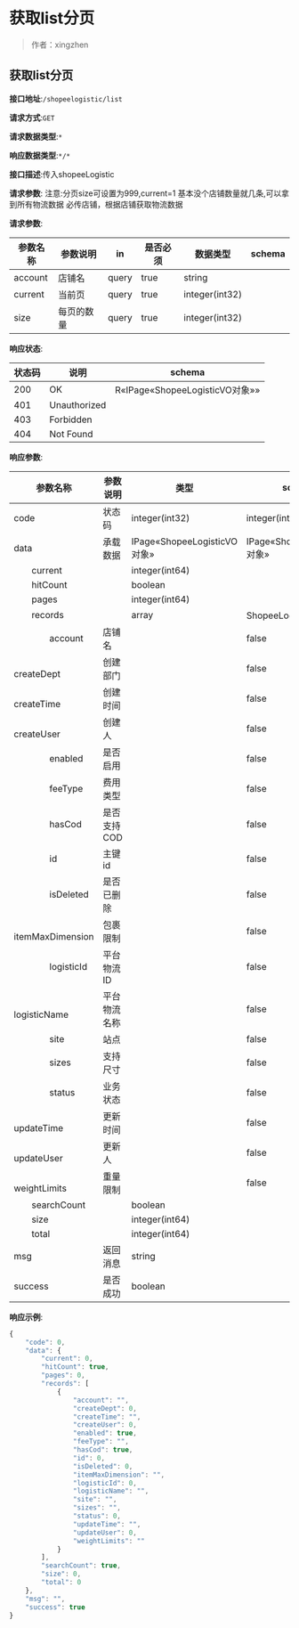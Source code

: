 # 获取list分页

> 作者：xingzhen

## 获取list分页


**接口地址**:`/shopeelogistic/list`


**请求方式**:`GET`


**请求数据类型**:`*`


**响应数据类型**:`*/*`


**接口描述**:传入shopeeLogistic


**请求参数**:
注意:分页size可设置为999,current=1 基本没个店铺数量就几条,可以拿到所有物流数据
必传店铺，根据店铺获取物流数据

**请求参数**:


| 参数名称 | 参数说明 | in    | 是否必须 | 数据类型 | schema |
| -------- | -------- | ----- | -------- | -------- | ------ |
|account|店铺名|query|true|string||
|current|当前页|query|true|integer(int32)||
|size|每页的数量|query|true|integer(int32)||



**响应状态**:


| 状态码 | 说明 | schema |
| -------- | -------- | ----- | 
|200|OK|R«IPage«ShopeeLogisticVO对象»»|
|401|Unauthorized||
|403|Forbidden||
|404|Not Found||


**响应参数**:


| 参数名称 | 参数说明 | 类型 | schema |
| -------- | -------- | ----- |----- | 
|code|状态码|integer(int32)|integer(int32)|
|data|承载数据|IPage«ShopeeLogisticVO对象»|IPage«ShopeeLogisticVO对象»|
|&emsp;&emsp;current||integer(int64)||
|&emsp;&emsp;hitCount||boolean||
|&emsp;&emsp;pages||integer(int64)||
|&emsp;&emsp;records||array|ShopeeLogisticVO对象|
|&emsp;&emsp;&emsp;&emsp;account|店铺名||false|string||
|&emsp;&emsp;&emsp;&emsp;createDept|创建部门||false|integer(int64)||
|&emsp;&emsp;&emsp;&emsp;createTime|创建时间||false|string(date-time)||
|&emsp;&emsp;&emsp;&emsp;createUser|创建人||false|integer(int64)||
|&emsp;&emsp;&emsp;&emsp;enabled|是否启用||false|boolean||
|&emsp;&emsp;&emsp;&emsp;feeType|费用类型||false|string||
|&emsp;&emsp;&emsp;&emsp;hasCod|是否支持COD||false|boolean||
|&emsp;&emsp;&emsp;&emsp;id|主键id||false|integer(int64)||
|&emsp;&emsp;&emsp;&emsp;isDeleted|是否已删除||false|integer(int32)||
|&emsp;&emsp;&emsp;&emsp;itemMaxDimension|包裹限制||false|string||
|&emsp;&emsp;&emsp;&emsp;logisticId|平台物流ID||false|integer(int32)||
|&emsp;&emsp;&emsp;&emsp;logisticName|平台物流名称||false|string||
|&emsp;&emsp;&emsp;&emsp;site|站点||false|string||
|&emsp;&emsp;&emsp;&emsp;sizes|支持尺寸||false|string||
|&emsp;&emsp;&emsp;&emsp;status|业务状态||false|integer(int32)||
|&emsp;&emsp;&emsp;&emsp;updateTime|更新时间||false|string(date-time)||
|&emsp;&emsp;&emsp;&emsp;updateUser|更新人||false|integer(int64)||
|&emsp;&emsp;&emsp;&emsp;weightLimits|重量限制||false|string||
|&emsp;&emsp;searchCount||boolean||
|&emsp;&emsp;size||integer(int64)||
|&emsp;&emsp;total||integer(int64)||
|msg|返回消息|string||
|success|是否成功|boolean||


**响应示例**:
```javascript
{
	"code": 0,
	"data": {
		"current": 0,
		"hitCount": true,
		"pages": 0,
		"records": [
			{
				"account": "",
				"createDept": 0,
				"createTime": "",
				"createUser": 0,
				"enabled": true,
				"feeType": "",
				"hasCod": true,
				"id": 0,
				"isDeleted": 0,
				"itemMaxDimension": "",
				"logisticId": 0,
				"logisticName": "",
				"site": "",
				"sizes": "",
				"status": 0,
				"updateTime": "",
				"updateUser": 0,
				"weightLimits": ""
			}
		],
		"searchCount": true,
		"size": 0,
		"total": 0
	},
	"msg": "",
	"success": true
}
```